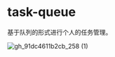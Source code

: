 # task-queue
基于队列的形式进行个人的任务管理。


![gh_91dc4611b2cb_258 (1)](https://user-images.githubusercontent.com/38434641/188301475-9e978eb0-4c61-412c-8822-b7f92098a92d.jpg)
